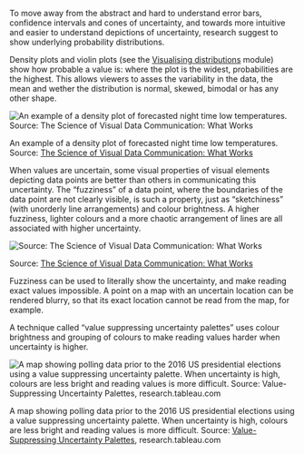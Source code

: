 To move away from the abstract and hard to understand error bars, confidence intervals and cones of uncertainty, and towards more intuitive and easier to understand depictions of uncertainty, research suggest to show underlying probability distributions.

Density plots and violin plots (see the [Visualising distributions](Visualising%20distributions%2024ffe2f7bda24dc6b496de328dc7df6a.md) module) show how probable a value is: where the plot is the widest, probabilities are the highest. This allows viewers to asses the variability in the data, the mean and wether the distribution is normal, skewed, bimodal or has any other shape.

![An example of a density plot of forecasted night time low temperatures. Source:  [The Science of Visual Data Communication: What Works](https://www.psychologicalscience.org/publications/visual-data-communication.html)](Visualising%20uncertainty%208aa5c9e663864767aaa41986a5a6f96c/density-plot.png)

An example of a density plot of forecasted night time low temperatures. Source:  [The Science of Visual Data Communication: What Works](https://www.psychologicalscience.org/publications/visual-data-communication.html)

When values are uncertain, some visual properties of visual elements depicting data points are better than others in communicating this uncertainty. The “fuzziness” of a data point, where the boundaries of the data point are not clearly visible, is such a property, just as “sketchiness” (with unorderly line arrangements) and colour brightness. A higher fuzziness, lighter colours and a more chaotic arrangement of lines are all associated with higher uncertainty.

![Source:  [The Science of Visual Data Communication: What Works](https://www.psychologicalscience.org/publications/visual-data-communication.html)](Visualising%20uncertainty%208aa5c9e663864767aaa41986a5a6f96c/uncertainty-properties2x.png)

Source:  [The Science of Visual Data Communication: What Works](https://www.psychologicalscience.org/publications/visual-data-communication.html)

Fuzziness can be used to literally show the uncertainty, and make reading exact values impossible. A point on a map with an uncertain location can be rendered blurry, so that its exact location cannot be read from the map, for example.

A technique called “value suppressing uncertainty palettes” uses colour brightness and grouping of colours to make reading values harder when uncertainty is higher.

![A map showing polling data prior to the 2016 US presidential elections using a value suppressing uncertainty palette. When uncertainty is high, colours are less bright and reading values is more difficult. Source: [Value-Suppressing Uncertainty Palettes](https://research.tableau.com/sites/default/files/2018-UncertaintyPalettes-CHI.pdf), research.tableau.com](Visualising%20uncertainty%208aa5c9e663864767aaa41986a5a6f96c/vsup-choropleth.png)

A map showing polling data prior to the 2016 US presidential elections using a value suppressing uncertainty palette. When uncertainty is high, colours are less bright and reading values is more difficult. Source: [Value-Suppressing Uncertainty Palettes](https://research.tableau.com/sites/default/files/2018-UncertaintyPalettes-CHI.pdf), research.tableau.com